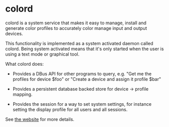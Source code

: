 colord
======

colord is a system service that makes it easy to manage, install and generate
color profiles to accurately color manage input and output devices.

This functionality is implemented as a system activated daemon called colord.
Being system activated means that it's only started when the user is using a
text mode or graphical tool.

What colord does:

* Provides a DBus API for other programs to query, e.g.
  "Get me the profiles for device $foo" or
  "Create a device and assign it profile $bar"

* Provides a persistent database backed store for device -> profile mapping.

* Provides the session for a way to set system settings, for instance
  setting the display profile for all users and all sessions.

See [the website](http://www.freedesktop.org/software/colord/) for more details.

